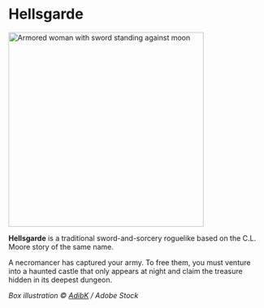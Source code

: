 # Hellsgarde

<a href="https://victorysoftworks.com/hellsgarde.jpg">
  <img src="https://victorysoftworks.com/hellsgarde.jpg" alt="Armored woman with sword standing against moon" width="384">
</a>

**Hellsgarde** is a traditional sword-and-sorcery roguelike based on the C.L. Moore story of the same name.

A necromancer has captured your army. To free them, you must venture into a haunted castle that only appears at night and claim the treasure hidden in its deepest dungeon.

_Box illustration © [AdibK](https://stock.adobe.com/contributor/207501833/adibk?load_type=author&prev_url=detail) / Adobe Stock_
